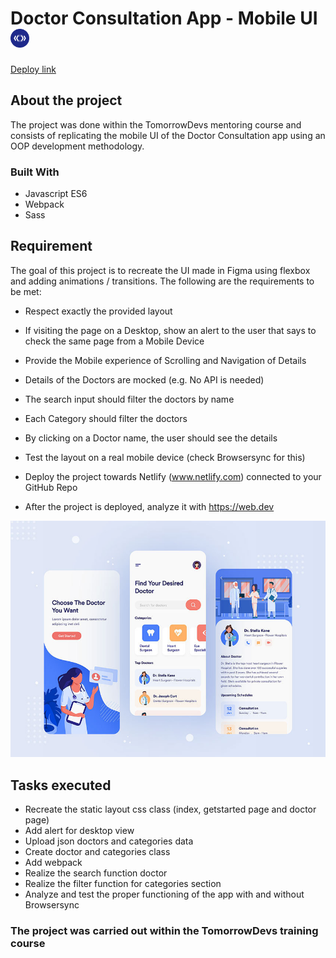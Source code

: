 

# Doctor Consultation App - Mobile UI <img src="./src/td-logo.png" alt="td logo" width="30"/>

[Deploy link](https://doctor-consultation-app.netlify.app/)
## About the project
The project was done within the TomorrowDevs mentoring course and consists of replicating the mobile UI of the Doctor Consultation app using an OOP development methodology.

### Built With
- Javascript ES6
- Webpack
- Sass

## Requirement

The goal of this project is to recreate the UI made in Figma using flexbox and adding animations / transitions.
The following are the requirements to be met:
* Respect exactly the provided layout
* If visiting the page on a Desktop, show an alert to the user that says to check the same page from a Mobile Device
* Provide the Mobile experience of Scrolling and Navigation of Details

* Details of the Doctors are mocked (e.g. No API is needed)
* The search input should filter the doctors by name
* Each Category should filter the doctors
* By clicking on a Doctor name, the user should see the details

* Test the layout on a real mobile device (check Browsersync for this)
* Deploy the project towards Netlify (www.netlify.com) connected to your GitHub Repo
* After the project is deployed, analyze it with https://web.dev

![mobile ui](./src/Doctor-Consultation-App-Free-Figma-UI-Kit.jpeg)

## Tasks executed
* Recreate the static layout css class (index, getstarted page and doctor page)
* Add alert for desktop view 
* Upload json doctors and categories data
* Create doctor and categories class
* Add webpack 
* Realize the search function doctor 
* Realize the filter function for categories section
* Analyze and test the proper functioning of the app with and without Browsersync

### The project was carried out within the TomorrowDevs training course
